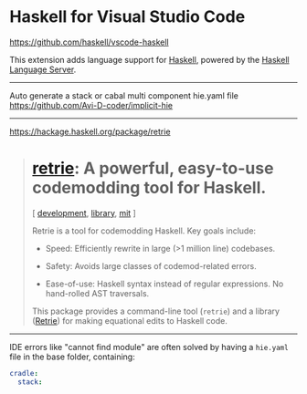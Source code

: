 
# Haskell for Visual Studio Code
https://github.com/haskell/vscode-haskell

This extension adds language support for [Haskell](https://haskell.org/), powered by the [Haskell Language Server](https://github.com/haskell/haskell-language-server).

---

Auto generate a stack or cabal multi component hie.yaml file
https://github.com/Avi-D-coder/implicit-hie

---

https://hackage.haskell.org/package/retrie
> # [retrie](https://hackage.haskell.org/package/retrie): A powerful, easy-to-use codemodding tool for Haskell.
> 
> \[ [development](https://hackage.haskell.org/packages/tag/development), [library](https://hackage.haskell.org/packages/tag/library), [mit](https://hackage.haskell.org/packages/tag/mit) \]
> 
> Retrie is a tool for codemodding Haskell. Key goals include:
> 
> -   Speed: Efficiently rewrite in large (>1 million line) codebases.
>     
> -   Safety: Avoids large classes of codemod-related errors.
>     
> -   Ease-of-use: Haskell syntax instead of regular expressions. No hand-rolled AST traversals.
>     
> 
> This package provides a command-line tool (`retrie`) and a library ([Retrie](https://hackage.haskell.org/package/retrie-1.0.0.0/docs/Retrie.html)) for making equational edits to Haskell code.

---

IDE errors like "cannot find module" are often solved by having a `hie.yaml` file in the base folder, containing:

```yaml
cradle:
  stack:
```